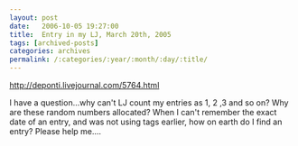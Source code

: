 ```yaml
---
layout: post
date:	2006-10-05 19:27:00
title:  Entry in my LJ, March 20th, 2005
tags: [archived-posts]
categories: archives
permalink: /:categories/:year/:month/:day/:title/
---
```

<A href="http://deponti.livejournal.com/5764.html">http://deponti.livejournal.com/5764.html</A>

I have a question...why can't LJ count my entries as 1, 2 ,3 and so on? Why are these random numbers allocated? When I can't remember the exact date of an entry, and was not using tags earlier, how on earth do I find an entry? Please help me....
